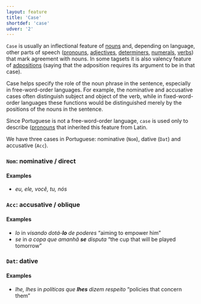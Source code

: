 ```yaml
---
layout: feature
title: 'Case'
shortdef: 'case'
udver: '2'
---
```


`Case` is usually an inflectional feature of [nouns](u-pos/NOUN) and,
depending on language, other parts of speech ([pronouns](pt-pos/PRON),
[adjectives](u-pos/ADJ), [determiners](u-pos/DET), [numerals](u-pos/NUM),
[verbs](u-pos/VERB)) that mark agreement with nouns. In some tagsets
it is also valency feature of [adpositions](u-pos/ADP) (saying that
the adposition requires its argument to be in that case).

Case helps specify the role of the noun phrase in the sentence,
especially in free-word-order languages. For example, the nominative
and accusative cases often distinguish subject and object of the verb,
while in fixed-word-order languages these functions would be
distinguished merely by the positions of the nouns in the sentence.

Since Portuguese is not a free-word-order language, `case` is used only to describe ([pronouns](pt-pos/PRON) that inherited this feature from Latin.

We have three cases in Portuguese: nominative (`Nom`), dative (`Dat`) and accusative (`Acc`).

### <a name="Nom">`Nom`</a>: nominative / direct

#### Examples

* _eu, ele, você, tu, nós_

### <a name="Acc">`Acc`</a>: accusative / oblique

#### Examples

* _lo_ in _visando dotá-<b>lo</b> de poderes_ “aiming to empower him”
* _se_ in _a copa que amanhã <b>se</b> disputa_ “the cup that will be played tomorrow”

### <a name="Dat">`Dat`</a>: dative

#### Examples

* _lhe, lhes_ in _políticas que <b>lhes</b> dizem respeito_ “policies that concern them”

<!-- Interlanguage links updated Čt lis 12 09:43:00 CET 2020 -->
